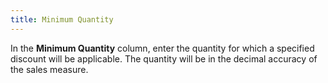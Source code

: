 ```yaml
---
title: Minimum Quantity
---
```



In the **Minimum Quantity** column,  enter the quantity for which a specified discount will be applicable.  The quantity will be in the decimal accuracy of the sales measure.
